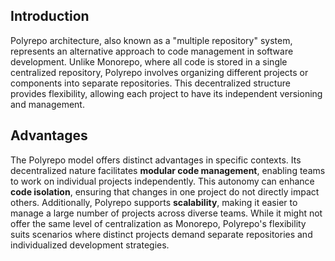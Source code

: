 ## Introduction
Polyrepo architecture, also known as a "multiple repository" system, represents an alternative approach to code management in software development. Unlike Monorepo, where all code is stored in a single centralized repository, Polyrepo involves organizing different projects or components into separate repositories. This decentralized structure provides flexibility, allowing each project to have its independent versioning and management.
## Advantages
The Polyrepo model offers distinct advantages in specific contexts. Its decentralized nature facilitates **modular code management**, enabling teams to work on individual projects independently. This autonomy can enhance **code isolation**, ensuring that changes in one project do not directly impact others. Additionally, Polyrepo supports **scalability**, making it easier to manage a large number of projects across diverse teams. While it might not offer the same level of centralization as Monorepo, Polyrepo's flexibility suits scenarios where distinct projects demand separate repositories and individualized development strategies.
